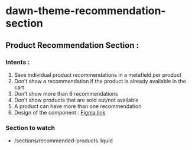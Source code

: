 # dawn-theme-recommendation-section

## Product Recommendation Section :
### Intents :
1. Save individual product recommendations in a metafield per product
2. Don’t show a recommendation if the product is already available in the cart
3. Don’t show more than 6 recommendations
4. Don’t show products that are sold out/not available
5. A product can have more than one recommendation
6. Design of the component : [Figma link](https://www.figma.com/file/tRbGIcusEOMPwdvsXIdf7t/Cart-page-TEST?node-id=429%3A17328&t=hmV7kFhEbCSi6tQf-0)

### Section to watch 
* /sections/recommended-products.liquid 